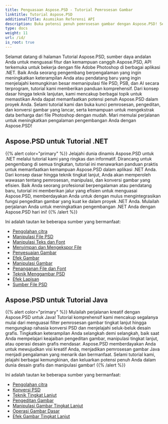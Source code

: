 ```yaml
---
title: Penguasaan Aspose.PSD - Tutorial Pemrosesan Gambar
linktitle: Tutorial Aspose.PSD
additionalTitle: Asumsikan Referensi API
description: Buka potensi penuh pemrosesan gambar dengan Aspose.PSD! Selami tutorial komprehensif kami untuk mendapatkan wawasan ahli dan panduan langsung.
type: docs
weight: 11
url: /id/
is_root: true
---
```


Selamat datang di halaman Tutorial Aspose.PSD, sumber daya andalan Anda untuk menguasai fitur dan kemampuan canggih Aspose.PSD, API terkemuka untuk bekerja dengan file Adobe Photoshop di berbagai aplikasi .NET. Baik Anda seorang pengembang berpengalaman yang ingin meningkatkan keterampilan Anda atau pendatang baru yang ingin menjelajahi kemungkinan besar memanipulasi file PSD, PSB, dan AI secara terprogram, tutorial kami memberikan panduan komprehensif. Dari konsep dasar hingga teknik lanjutan, kami mencakup berbagai topik untuk memastikan Anda dapat memanfaatkan potensi penuh Aspose.PSD dalam proyek Anda. Selami tutorial kami dan buka kunci pemrosesan, pengeditan, dan konversi gambar yang lancar, serta kemampuan untuk mengekstrak data berharga dari file Photoshop dengan mudah. Mari memulai perjalanan untuk meningkatkan pengalaman pengembangan Anda dengan Aspose.PSD!

## Aspose.PSD untuk Tutorial .NET
{{% alert color="primary" %}}
Jelajahi dunia dinamis Aspose.PSD untuk .NET melalui tutorial kami yang ringkas dan informatif. Dirancang untuk pengembang di semua tingkatan, tutorial ini menawarkan panduan praktis untuk memanfaatkan kemampuan Aspose.PSD dalam aplikasi .NET Anda. Dari konsep dasar hingga teknik tingkat lanjut, Anda akan memperoleh wawasan tentang pemrosesan, manipulasi, dan konversi gambar yang efisien. Baik Anda seorang profesional berpengalaman atau pendatang baru, tutorial ini memberikan jalur yang efisien untuk menguasai Aspose.PSD, memberdayakan Anda untuk dengan mulus mengintegrasikan fungsi pengeditan gambar yang kuat ke dalam proyek .NET Anda. Mulailah perjalanan Anda untuk meningkatkan pengembangan .NET Anda dengan Aspose.PSD hari ini!
{{% /alert %}}

Ini adalah tautan ke beberapa sumber yang bermanfaat:
 
- [Pengolahan citra](./net/image-processing/)
- [Manipulasi File PSD](./net/psd-file-manipulation/)
- [Manipulasi Teks dan Font](./net/text-and-font-manipulation/)
- [Menyimpan dan Mengekspor File](./net/file-saving-and-exporting/)
- [Penyesuaian Gambar](./net/image-adjustment/)
- [Efek Gambar](./net/image-effects/)
- [Manipulasi Gambar](./net/image-manipulation/)
- [Penanganan File dan Font](./net/file-and-font-handling/)
- [Teknik Menggambar PSD](./net/psd-drawing-techniques/)
- [Efek Lapisan](./net/layer-effects/)
- [Sumber File PSD](./net/psd-file-resources/)


## Aspose.PSD untuk Tutorial Java
{{% alert color="primary" %}}
Mulailah perjalanan kreatif dengan Aspose.PSD untuk Java! Tutorial komprehensif kami mencakup segalanya mulai dari menguasai filter pemrosesan gambar tingkat lanjut hingga mengungkap rahasia konversi PSD dan menjelajahi seluk-beluk desain grafis. Tingkatkan keterampilan Anda selangkah demi selangkah, baik saat Anda mempelajari keajaiban pengeditan gambar, manipulasi tingkat lanjut, atau operasi desain grafis mendasar. Aspose.PSD memberdayakan Anda untuk mewujudkan visi kreatif Anda, menjadikan pemrosesan gambar Java menjadi pengalaman yang menarik dan bermanfaat. Selami tutorial kami, jelajahi berbagai kemungkinan, dan keluarkan potensi penuh Anda dalam dunia desain grafis dan manipulasi gambar!
{{% /alert %}}

Ini adalah tautan ke beberapa sumber yang bermanfaat:

- [Pengolahan citra](./java/image-processing/)
- [Konversi PSD](./java/psd-conversion/)
- [Teknik Tingkat Lanjut](./java/advanced-techniques/)
- [Pengeditan Gambar](./java/image-editing/)
- [Manipulasi Gambar Tingkat Lanjut](./java/advanced-image-manipulation/)
- [Operasi Gambar Dasar](./java/basic-image-operations/)
- [Efek Gambar Tingkat Lanjut](./java/advanced-image-effects/)